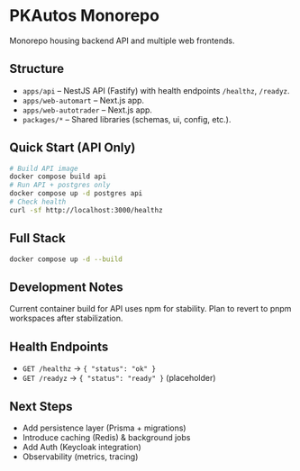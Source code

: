# PKAutos Monorepo

Monorepo housing backend API and multiple web frontends.

## Structure

- `apps/api` – NestJS API (Fastify) with health endpoints `/healthz`, `/readyz`.
- `apps/web-automart` – Next.js app.
- `apps/web-autotrader` – Next.js app.
- `packages/*` – Shared libraries (schemas, ui, config, etc.).

## Quick Start (API Only)

```bash
# Build API image
docker compose build api
# Run API + postgres only
docker compose up -d postgres api
# Check health
curl -sf http://localhost:3000/healthz
```

## Full Stack

```bash
docker compose up -d --build
```

## Development Notes

Current container build for API uses npm for stability. Plan to revert to pnpm workspaces after stabilization.

## Health Endpoints
- `GET /healthz` -> `{ "status": "ok" }`
- `GET /readyz` -> `{ "status": "ready" }` (placeholder)

## Next Steps
- Add persistence layer (Prisma + migrations)
- Introduce caching (Redis) & background jobs
- Add Auth (Keycloak integration)
- Observability (metrics, tracing)
